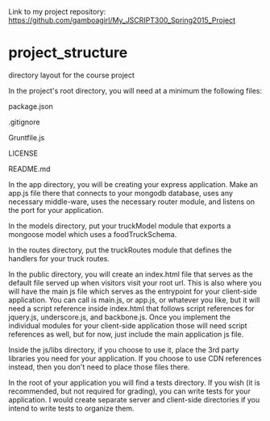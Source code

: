 Link to my project repository: https://github.com/gamboagirl/My_JSCRIPT300_Spring2015_Project 

# project_structure
directory layout for the course project

In the project's root directory, you will need at a minimum the following files:

package.json

.gitignore

Gruntfile.js

LICENSE

README.md


In the app directory, you will be creating your express application. Make an app.js file there that connects to your mongodb database, uses any necessary middle-ware, uses the necessary router module, and listens on the port for your application. 

In the models directory, put your truckModel module that exports a mongoose model which uses a foodTruckSchema. 

In the routes directory, put the truckRoutes module that defines the handlers for your truck routes.

In the public directory, you will create an index.html file that serves as the default file served up when visitors visit your root url. This is also where you will have the main js file which serves as the entrypoint for your client-side application. You can call is main.js, or app.js, or whatever you like, but it will need a script reference inside index.html that follows script references for jquery.js, underscore.js, and backbone.js. Once you implement the individual modules for your client-side application those will need script references as well, but for now, just include the main application js file.

Inside the js/libs directory, if you choose to use it, place the 3rd party libraries you need for your application. If you choose to use CDN references instead, then you don't need to place those files there.

In the root of your application you will find a tests directory. If you wish (it is recommended, but not required for grading), you can write tests for your application. I would create separate server and client-side directories if you intend to write tests to organize them. 
